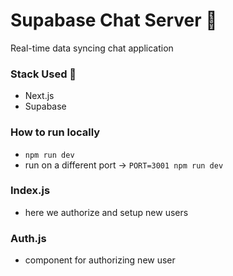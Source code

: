 # Supabase Chat Server 🍦

Real-time data syncing chat application

### Stack Used 🥞

- Next.js
- Supabase

### How to run locally

- `npm run dev`
- run on a different port -> `PORT=3001 npm run dev`

### Index.js

- here we authorize and setup new users

### Auth.js

- component for authorizing new user
